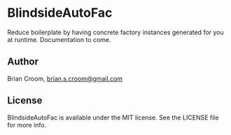 # BlindsideAutoFac

Reduce boilerplate by having concrete factory instances generated for you at runtime. Documentation to come.

## Author

Brian Croom, brian.s.croom@gmail.com

## License

BlindsideAutoFac is available under the MIT license. See the LICENSE file for more info.
